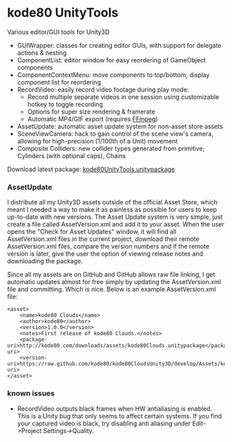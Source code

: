 # kode80 UnityTools
Various editor/GUI tools for Unity3D

* GUIWrapper: classes for creating editor GUIs, with support for delegate actions & nesting
* ComponentList: editor window for easy reordering of GameObject components
* ComponentContextMenu: move components to top/bottom, display component list for reordering
* RecordVideo: easily record video footage during play mode:
  * Record multiple separate videos in one session using customizable hotkey to toggle recording
  * Options for super size rendering & framerate
  * Automatic MP4/GIF export (requires [FFmpeg](http://ffmpeg.org/))
* AssetUpdate: automatic asset update system for non-asset store assets
* SceneViewCamera: hack to gain control of the scene view's camera, allowing for high-precision (1/100th of a Unit) movement
* Composite Colliders: new collider types generated from primitive; Cylinders (with optional caps), Chains

Download latest package: [kode80UnityTools.unitypackage](https://raw.github.com/kode80/UnityTools/master/kode80UnityTools.unitypackage)

### AssetUpdate
I distribute all my Unity3D assets outside of the official Asset Store, which meant I needed a way to make it as painless as possible for users to keep up-to-date with new versions. The Asset Update system is very simple, just create a file called AssetVersion.xml and add it to your asset. When the user opens the "Check for Asset Updates" window, it will find all AssetVersion.xml files in the current project, download their remote AssetVersion.xml files, compare the version numbers and if the remote version is later, give the user the option of viewing release notes and downloading the package.

Since all my assets are on GitHub and GitHub allows raw file linking, I get automatic updates almost for free simply by updating the AssetVersion.xml file and committing. Which is nice. Below is an example AssetVersion.xml file:
```
<asset>
    <name>kode80 Clouds</name>
    <author>kode80</author>
    <version>1.0.0</version>
    <notes>First release of kode80 Clouds.</notes>
    <package-uri>http://kode80.com/downloads/assets/kode80Clouds.unitypackage</package-uri>
    <version-uri>https://raw.github.com/kode80/kode80CloudsUnity3D/develop/Assets/kode80/Clouds/AssetVersion.xml</version-uri>
</asset>
```

### known issues
* RecordVideo outputs black frames when HW antialiasing is enabled. This is a Unity bug that only seems to affect certain systems. If you find your captured video is black, try disabling anti aliasing under Edit->Project Settings->Quality.
